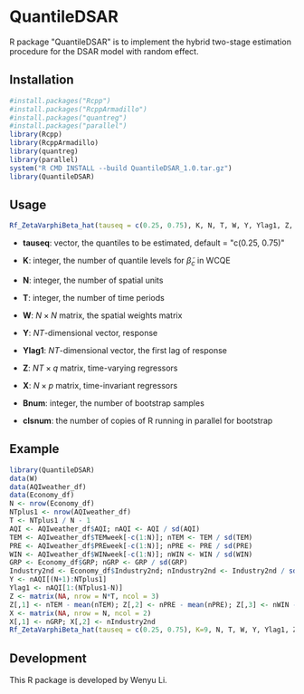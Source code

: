 # QuantileDSAR

R package "QuantileDSAR" is to implement the hybrid two-stage estimation procedure for the DSAR model with random effect.

## Installation

```R
#install.packages("Rcpp")
#install.packages("RcppArmadillo")
#install.packages("quantreg")
#install.packages("parallel")
library(Rcpp)
library(RcppArmadillo)
library(quantreg)
library(parallel)
system("R CMD INSTALL --build QuantileDSAR_1.0.tar.gz")
library(QuantileDSAR)
```

## Usage

```R
Rf_ZetaVarphiBeta_hat(tauseq = c(0.25, 0.75), K, N, T, W, Y, Ylag1, Z, X, Bnum, clsnum)
```

- **tauseq**:  vector, the quantiles to be estimated, default = "c(0.25, 0.75)"

- **K**:  integer, the number of quantile levels for $\widetilde{\beta}_{c}$ in WCQE
- **N**:  integer, the number of spatial units
- **T**:  integer, the number of time periods
- **W**:  $N \times N$ matrix, the spatial weights matrix
- **Y**:  $NT$-dimensional vector, response
- **Ylag1**:  $NT$-dimensional vector, the first lag of response
- **Z**:  $NT \times q$ matrix, time-varying regressors
- **X**:  $N \times p$ matrix, time-invariant regressors
- **Bnum**:  integer, the number of bootstrap samples
- **clsnum**:  the number of copies of R running in parallel for bootstrap

## Example

```R
library(QuantileDSAR)
data(W)
data(AQIweather_df)
data(Economy_df)
N <- nrow(Economy_df)
NTplus1 <- nrow(AQIweather_df)
T <- NTplus1 / N - 1
AQI <- AQIweather_df$AQI; nAQI <- AQI / sd(AQI)
TEM <- AQIweather_df$TEMweek[-c(1:N)]; nTEM <- TEM / sd(TEM)
PRE <- AQIweather_df$PREweek[-c(1:N)]; nPRE <- PRE / sd(PRE)
WIN <- AQIweather_df$WINweek[-c(1:N)]; nWIN <- WIN / sd(WIN)
GRP <- Economy_df$GRP; nGRP <- GRP / sd(GRP)
Industry2nd <- Economy_df$Industry2nd; nIndustry2nd <- Industry2nd / sd(Industry2nd)
Y <- nAQI[(N+1):NTplus1]
Ylag1 <- nAQI[1:(NTplus1-N)]
Z <- matrix(NA, nrow = N*T, ncol = 3)
Z[,1] <- nTEM - mean(nTEM); Z[,2] <- nPRE - mean(nPRE); Z[,3] <- nWIN - mean(nWIN)
X <- matrix(NA, nrow = N, ncol = 2)
X[,1] <- nGRP; X[,2] <- nIndustry2nd
Rf_ZetaVarphiBeta_hat(tauseq = c(0.25, 0.75), K=9, N, T, W, Y, Ylag1, Z, X, Bnum=500, clsnum=6)
```

## Development

This R package is developed by Wenyu Li. 

